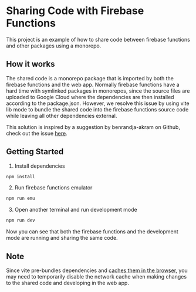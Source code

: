 # Sharing Code with Firebase Functions
This project is an example of how to share code between firebase functions and other packages using a monorepo.

## How it works
The shared code is a monorepo package that is imported by both the firebase functions and the web app. Normally firebase functions have a hard time with symlinked packages in monorepos, since the source files are uploaded to Google Cloud where the dependencies are then installed according to the package.json. However, we resolve this issue by using vite lib mode to bundle the shared code into the firebase functions source code while leaving all other dependencies external.

This solution is inspired by a suggestion by benrandja-akram on Github, check out the issue [here](https://github.com/vercel/turbo/issues/1121#issuecomment-1365561698).

## Getting Started
1. Install dependencies
``` bash
npm install
```
2. Run firebase functions emulator
``` bash
npm run emu
```
3. Open another terminal and run development mode
``` bash
npm run dev
```

Now you can see that both the firebase functions and the development mode are running and sharing the same code.

## Note
Since vite pre-bundles dependencies and [caches them in the browser](https://vitejs.dev/guide/dep-pre-bundling.html#browser-cache), you may need to temporarily disable the network cache when making changes to the shared code and developing in the web app.